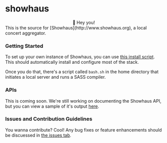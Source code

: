 # showhaus

<div style="text-align: center;">👋 Hey you!</div> This is the source for [Showhaus](http://www.showhaus.org), a local concert aggregator.

### Getting Started

To set up your own  instance of Showhaus, you can use [this install script](#). This should automatically install and configure most of the stack.

Once you do that, there's a script called ```bash.sh``` in the home directory that initiates a local server and runs a SASS compiler.

### APIs

This is coming soon. We're still working on documenting the Showhaus API, but you can view a sample of it's output [here](#).

### Issues and Contribution Guidelines

You wanna contribute? Cool! Any bug fixes or feature enhancements should be discuessed in [the issues tab](https://github.com/showhaus/showhaus_angular/issues). 

